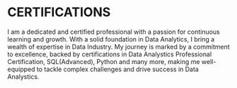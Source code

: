 # CERTIFICATIONS
I am a dedicated and certified professional with a passion for continuous learning and growth. With a solid foundation in Data Analytics, I bring a wealth of expertise in Data Industry. My journey is marked by a commitment to excellence, backed by certifications in Data Analystics Professional Certification, SQL(Advanced), Python and many more, making me well-equipped to tackle complex challenges and drive success in Data Analystics.
